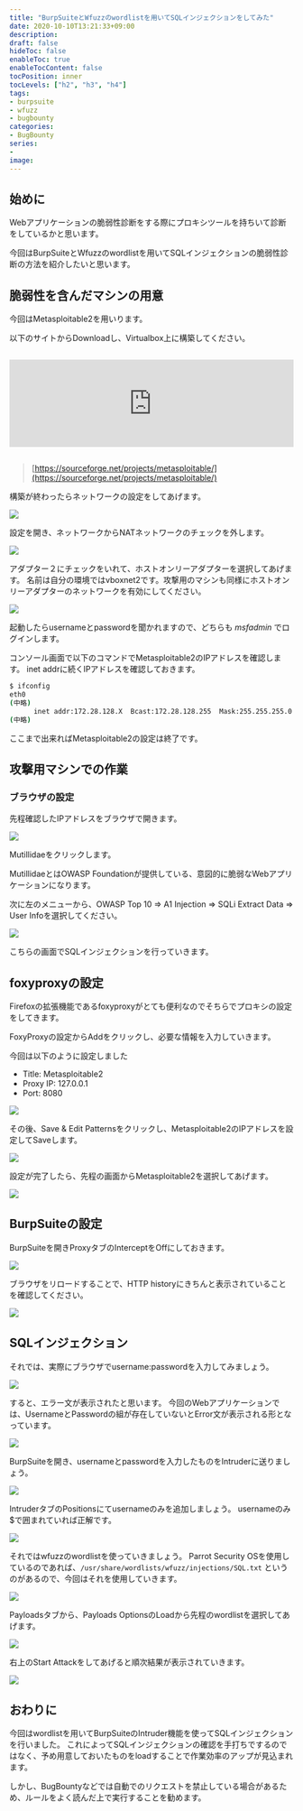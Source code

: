 ```yaml
---
title: "BurpSuiteとWfuzzのwordlistを用いてSQLインジェクションをしてみた"
date: 2020-10-10T13:21:33+09:00
description:
draft: false
hideToc: false
enableToc: true
enableTocContent: false
tocPosition: inner
tocLevels: ["h2", "h3", "h4"]
tags:
- burpsuite
- wfuzz
- bugbounty
categories:
- BugBounty
series:
-
image:
---
```



## 始めに

Webアプリケーションの脆弱性診断をする際にプロキシツールを持ちいて診断をしているかと思います。

今回はBurpSuiteとWfuzzのwordlistを用いてSQLインジェクションの脆弱性診断の方法を紹介したいと思います。

## 脆弱性を含んだマシンの用意

今回はMetasploitable2を用いります。

以下のサイトからDownloadし、Virtualbox上に構築してください。

<iframe class="hatenablogcard" style="width:100%;height:155px;margin:15px 0;" title="Metasploitable download | SourceForge.net" src="https://hatenablog-parts.com/embed?url=https://sourceforge.net/projects/metasploitable/" frameborder="0" scrolling="no"></iframe>

> [https://sourceforge.net/projects/metasploitable/](https://sourceforge.net/projects/metasploitable/)

構築が終わったらネットワークの設定をしてあげます。

![](img/Screenshot_20201010_161118.png)

設定を開き、ネットワークからNATネットワークのチェックを外します。

![](img/Screenshot_20201010_161332.png)

アダプター２にチェックをいれて、ホストオンリーアダプターを選択してあげます。
名前は自分の環境ではvboxnet2です。攻撃用のマシンも同様にホストオンリーアダプターのネットワークを有効にしてください。

![](img/Screenshot_20201010_161555.png)

起動したらusernameとpasswordを聞かれますので、どちらも *msfadmin* でログインします。

コンソール画面で以下のコマンドでMetasploitable2のIPアドレスを確認します。
inet addrに続くIPアドレスを確認しておきます。

```bash
$ ifconfig
eth0
(中略)
      inet addr:172.28.128.X  Bcast:172.28.128.255  Mask:255.255.255.0
(中略)
```

ここまで出来ればMetasploitable2の設定は終了です。

## 攻撃用マシンでの作業

### ブラウザの設定

先程確認したIPアドレスをブラウザで開きます。

![](img/Screenshot_20201010_162933.png)

Mutillidaeをクリックします。

MutillidaeとはOWASP Foundationが提供している、意図的に脆弱なWebアプリケーションになります。

次に左のメニューから、OWASP Top 10 => A1 Injection => SQLi Extract Data => User Infoを選択してください。

![](img/Screenshot_20201010_165413.png)

こちらの画面でSQLインジェクションを行っていきます。

## foxyproxyの設定

Firefoxの拡張機能であるfoxyproxyがとても便利なのでそちらでプロキシの設定をしてきます。

FoxyProxyの設定からAddをクリックし、必要な情報を入力していきます。

今回は以下のように設定しました
- Title: Metasploitable2
- Proxy IP: 127.0.0.1
- Port: 8080

![](img/Screenshot_20201010_170316.png)

その後、Save & Edit Patternsをクリックし、Metasploitable2のIPアドレスを設定してSaveします。

![](img/Screenshot_20201010_170713.png)

設定が完了したら、先程の画面からMetasploitable2を選択してあげます。

![](img/Screenshot_20201010_170843.png)

## BurpSuiteの設定

BurpSuiteを開きProxyタブのInterceptをOffにしておきます。

![](img/Screenshot_20201010_172232.png)

ブラウザをリロードすることで、HTTP historyにきちんと表示されていることを確認してください。

![](img/Screenshot_20201010_172427.png)

## SQLインジェクション

それでは、実際にブラウザでusername:passwordを入力してみましょう。

![](img/Screenshot_20201010_172519.png)

すると、エラー文が表示されたと思います。
今回のWebアプリケーションでは、UsernameとPasswordの組が存在していないとError文が表示される形となっています。

![](img/Screenshot_20201010_172601-1.png)

BurpSuiteを開き、usernameとpasswordを入力したものをIntruderに送りましょう。

![](img/Screenshot_20201010_173033.png)

IntruderタブのPositionsにてusernameのみを追加しましょう。
usernameのみ$で囲まれていれば正解です。

![](img/Screenshot_20201010_173232.png)

それではwfuzzのwordlistを使っていきましょう。
Parrot Security OSを使用しているのであれば、`/usr/share/wordlists/wfuzz/injections/SQL.txt` というのがあるので、今回はそれを使用していきます。

![](img/Screenshot_20201010_173607.png)

Payloadsタブから、Payloads OptionsのLoadから先程のwordlistを選択してあげます。

![](img/Screenshot_20201010_173816.png)

右上のStart Attackをしてあげると順次結果が表示されていきます。

![](img/Screenshot_20201010_173942.png)

## おわりに

今回はwordlistを用いてBurpSuiteのIntruder機能を使ってSQLインジェクションを行いました。
これによってSQLインジェクションの確認を手打ちでするのではなく、予め用意しておいたものをloadすることで作業効率のアップが見込まれます。

しかし、BugBountyなどでは自動でのリクエストを禁止している場合があるため、ルールをよく読んだ上で実行することを勧めます。
